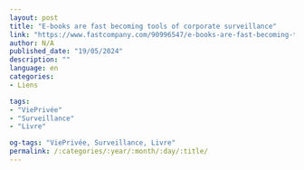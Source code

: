 ```yaml
---
layout: post
title: "E-books are fast becoming tools of corporate surveillance"
link: "https://www.fastcompany.com/90996547/e-books-are-fast-becoming-tools-of-corporate-surveillance"
author: N/A
published_date: "19/05/2024"
description: ""
language: en
categories:
- Liens

tags:
- "ViePrivée"
- "Surveillance"
- "Livre"

og-tags: "ViePrivée, Surveillance, Livre"
permalink: /:categories/:year/:month/:day/:title/
---
```

